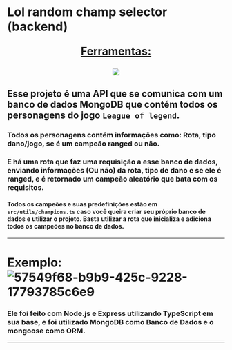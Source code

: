 # Lol random champ selector (backend)

<div align=center>
  <p style='font-size: 25px; text-decoration: underline; font-weight: bold'>Ferramentas:</p>
  <a href="https://github.com/Joao-Vtr-Oliveira/todo-list-login">
    <img src="https://skillicons.dev/icons?i=nodejs,ts,mongodb,postman" />
  </a>
</div>

## Esse projeto é uma API que se comunica com um banco de dados MongoDB que contém todos os personagens do jogo `League of legend`.

### Todos os personagens contém informações como: Rota, tipo dano/jogo, se é um campeão ranged ou não.

### E há uma rota que faz uma requisição a esse banco de dados, enviando informações (Ou não) da rota, tipo de dano e se ele é ranged, e é retornado um campeão aleatório que bata com os requisitos.

#### Todos os campeões e suas predefinições estão em `src/utils/champions.ts` caso você queira criar seu próprio banco de dados e utilizar o projeto. Basta utilizar a rota que inicializa e adiciona todos os campeões no banco de dados.
---


# Exemplo: ![57549f68-b9b9-425c-9228-17793785c6e9](https://github.com/Joao-Vtr-Oliveira/lol-random-champ-selector-backend/assets/114768964/1db1ea8e-3dba-45c6-8239-1b2d77ac0118)


### Ele foi feito com Node.js e Express utilizando TypeScript em sua base, e foi utilizado MongoDB como Banco de Dados e o mongoose como ORM.

---